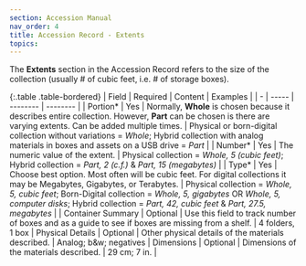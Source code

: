 ```yaml
---
section: Accession Manual
nav_order: 4
title: Accession Record - Extents
topics: 
---
```

The **Extents** section in the Accession Record refers to the size of the collection (usually # of cubic feet, i.e. # of storage boxes).

{:.table .table-bordered}
| Field | Required | Content | Examples |
| - | ----- | -------- | -------- |
| Portion* | Yes | Normally, **Whole** is chosen because it describes entire collection. However, **Part** can be chosen is there are varying extents. Can be added multiple times. | Physical or born-digital collection without variations = *Whole*; Hybrid collection with analog materials in boxes and assets on a USB drive = *Part* |
| Number* | Yes | The numeric value of the extent. | Physical collection = *Whole, 5 (cubic feet)*; Hybrid collection = *Part, 2 (c.f.)* & *Part, 15 (megabytes)* |
| Type* | Yes | Choose best option. Most often will be cubic feet. For digital collections it may be Megabytes, Gigabytes, or Terabytes. | Physical collection = *Whole, 5, cubic feet*; Born-Digital collection = *Whole, 5, gigabytes* OR *Whole, 5, computer disks*; Hybrid collection = *Part, 42, cubic feet* & *Part, 27.5, megabytes* | 
| Container Summary | Optional | Use this field to track number of boxes and as a guide to see if boxes are missing from a shelf. | 4 folders, 1 box
| Physical Details | Optional | Other physical details of the materials described. | Analog; b&w; negatives
| Dimensions | Optional | Dimensions of the materials described. | 29 cm; 7 in. |